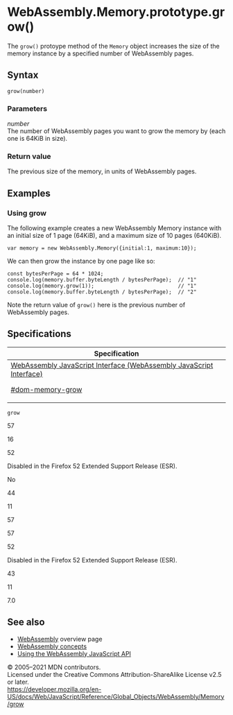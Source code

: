 # WebAssembly.Memory.prototype.grow()

The `grow()` protoype method of the `Memory` object increases the size of the memory instance by a specified number of WebAssembly pages.

## Syntax

    grow(number)

### Parameters

_number_  
The number of WebAssembly pages you want to grow the memory by (each one is 64KiB in size).

### Return value

The previous size of the memory, in units of WebAssembly pages.

## Examples

### Using grow

The following example creates a new WebAssembly Memory instance with an initial size of 1 page (64KiB), and a maximum size of 10 pages (640KiB).

    var memory = new WebAssembly.Memory({initial:1, maximum:10});

We can then grow the instance by one page like so:

    const bytesPerPage = 64 * 1024;
    console.log(memory.buffer.byteLength / bytesPerPage);  // "1"
    console.log(memory.grow(1));                           // "1"
    console.log(memory.buffer.byteLength / bytesPerPage);  // "2"

Note the return value of `grow()` here is the previous number of WebAssembly pages.

## Specifications

<table><thead><tr class="header"><th>Specification</th></tr></thead><tbody><tr class="odd"><td><a href="https://webassembly.github.io/spec/js-api/#dom-memory-grow">WebAssembly JavaScript Interface (WebAssembly JavaScript Interface) 
<br/>

<span class="small">#dom-memory-grow</span></a></td></tr></tbody></table>

`grow`

57

16

52

Disabled in the Firefox 52 Extended Support Release (ESR).

No

44

11

57

57

52

Disabled in the Firefox 52 Extended Support Release (ESR).

43

11

7.0

## See also

- [WebAssembly](https://developer.mozilla.org/en-US/docs/WebAssembly) overview page
- [WebAssembly concepts](https://developer.mozilla.org/en-US/docs/WebAssembly/Concepts)
- [Using the WebAssembly JavaScript API](https://developer.mozilla.org/en-US/docs/WebAssembly/Using_the_JavaScript_API)

© 2005–2021 MDN contributors.  
Licensed under the Creative Commons Attribution-ShareAlike License v2.5 or later.  
<a href="https://developer.mozilla.org/en-US/docs/Web/JavaScript/Reference/Global_Objects/WebAssembly/Memory/grow" class="_attribution-link">https://developer.mozilla.org/en-US/docs/Web/JavaScript/Reference/Global_Objects/WebAssembly/Memory/grow</a>

